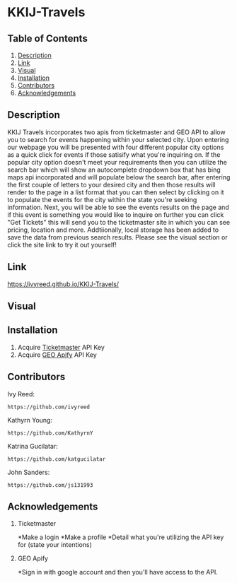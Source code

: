 # KKIJ-Travels

## Table of Contents

1. [Description](Description) 
2. [Link](Link)
3. [Visual](Visual)
4. [Installation](Installation)
5. [Contributors](Contributors)
6. [Acknowledgements](Acknowledgements)

## Description

KKIJ Travels incorporates two apis from ticketmaster and GEO API to allow you to search for events happening within your selected city. Upon entering our webpage you will be presented with four different popular city options as a quick click for events if those satisify what you're inquiring on. If the popular city option doesn't meet your requirements then you can utilize the search bar which will show an autocomplete dropdown box that has bing maps api incorporated and will populate below the search bar, after entering the first couple of letters to your desired city and then those results will render to the page in a list format that you can then select by clicking on it to populate the events for the city within the state you're seeking information. Next, you will be able to see the events results on the page and if this event is something you would like to inquire on further you can click "Get Tickets" this will send you to the ticketmaster site in which you can see pricing, location and more. Addtiionally, local storage has been added to save the data from previous search results. Please see the visual section or click the site link to try it out yourself!

## Link

https://ivyreed.github.io/KKIJ-Travels/
## Visual

## Installation

1. Acquire [Ticketmaster](https://developer.ticketmaster.com/products-and-docs/apis/getting-started/) API Key
2. Acquire [GEO Apify](https://www.geoapify.com/address-autocomplete) API Key 

## Contributors
Ivy Reed: 

    https://github.com/ivyreed

Kathyrn Young:

    https://github.com/KathyrnY

Katrina Gucilatar:

    https://github.com/katgucilatar

John Sanders:

    https://github.com/js131993

## Acknowledgements

1. Ticketmaster

    *Make a login
    *Make a profile
    *Detail what you're utilizing the API key for (state your intentions) 

2. GEO Apify

    *Sign in with google account and then you'll have access to the API. 



